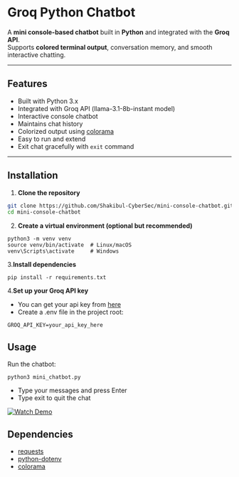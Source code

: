 # Groq Python Chatbot

A **mini console-based chatbot** built in **Python** and integrated with the **Groq API**.  
Supports **colored terminal output**, conversation memory, and smooth interactive chatting.

---

## Features

- Built with Python 3.x
- Integrated with Groq API (llama-3.1-8b-instant model)
- Interactive console chatbot
- Maintains chat history
- Colorized output using [colorama](https://pypi.org/project/colorama/)
- Easy to run and extend
- Exit chat gracefully with `exit` command

---

## Installation

1. **Clone the repository**
```bash
git clone https://github.com/Shakibul-CyberSec/mini-console-chatbot.git
cd mini-console-chatbot
```
2. **Create a virtual environment (optional but recommended)**
```
python3 -m venv venv
source venv/bin/activate  # Linux/macOS
venv\Scripts\activate     # Windows
```
3.**Install dependencies**
```
pip install -r requirements.txt
```
4.**Set up your Groq API key**
- You can get your api key from [here](https://console.groq.com/keys)
- Create a .env file in the project root:
```
GROQ_API_KEY=your_api_key_here
```
## Usage
Run the chatbot:
```
python3 mini_chatbot.py
```
- Type your messages and press Enter
- Type exit to quit the chat

[![Watch Demo](https://drive.google.com/uc?export=view&id=1KBuPDZfy_hB199J4-Kw_lieql96dUfo2)](https://drive.google.com/file/d/1KBuPDZfy_hB199J4-Kw_lieql96dUfo2/view?usp=drive_link)


## Dependencies

- [requests](https://pypi.org/project/requests/)
- [python-dotenv](https://pypi.org/project/python-dotenv/)
- [colorama](https://pypi.org/project/colorama/)
